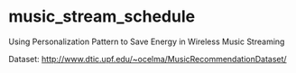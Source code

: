 # music_stream_schedule
Using Personalization Pattern to Save Energy in Wireless Music Streaming

Dataset: http://www.dtic.upf.edu/~ocelma/MusicRecommendationDataset/
